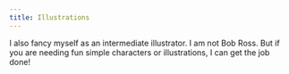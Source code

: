 ```yaml
---
title: Illustrations
---
```


I also fancy myself as an intermediate illustrator. I am not Bob Ross. But if you are needing fun simple characters or illustrations, I can get the job done!
